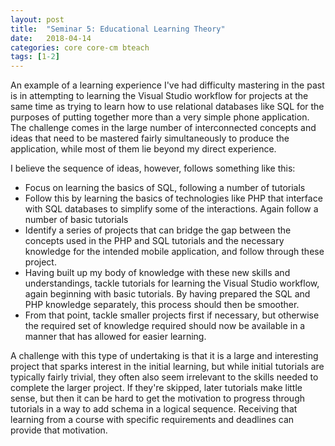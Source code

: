```yaml
---
layout: post
title:  "Seminar 5: Educational Learning Theory"
date:   2018-04-14
categories: core core-cm bteach
tags: [1-2]
---
```

An example of a learning experience I've had difficulty mastering in the past is in attempting to learning the Visual Studio workflow for projects at the same time as trying to learn how to use relational databases like SQL for the purposes of putting together more than a very simple phone application. The challenge comes in the large number of interconnected concepts and ideas that need to be mastered fairly simultaneously to produce the application, while most of them lie beyond my direct experience.

I believe the sequence of ideas, however, follows something like this:
* Focus on learning the basics of SQL, following a number of tutorials
* Follow this by learning the basics of technologies like PHP that interface with SQL databases to simplify some of the interactions. Again follow a number of basic tutorials
* Identify a series of projects that can bridge the gap between the concepts used in the PHP and SQL tutorials and the necessary knowledge for the intended mobile application, and follow through these project.
* Having built up my body of knowledge with these new skills and understandings, tackle tutorials for learning the Visual Studio workflow, again beginning with basic tutorials. By having prepared the SQL and PHP knowledge separately, this process should then be smoother.
* From that point, tackle smaller projects first if necessary, but otherwise the required set of knowledge required should now be available in a manner that has allowed for easier learning.

A challenge with this type of undertaking is that it is a large and interesting project that sparks interest in the initial learning, but while initial tutorials are typically fairly trivial, they often also seem irrelevant to the skills needed to complete the larger project. If they're skipped, later tutorials make little sense, but then it can be hard to get the motivation to progress through tutorials in a way to add schema in a logical sequence. Receiving that learning from a course with specific requirements and deadlines can provide that motivation.